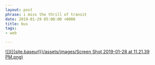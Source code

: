 ```yaml
---
layout: post
phrase: i miss the thrill of transit
date: 2019-01-29 05:00:00 +0000
title: bus
tags:
- web

---
```

[![]({{site.baseurl}}/assets/images/Screen Shot 2019-01-28 at 11.21.39 PM.png)](https://aidanquinlan.net/hub/s19/sketches/bus/index.html "bus")
